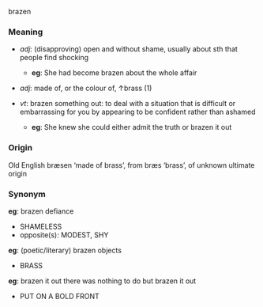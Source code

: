 brazen
### Meaning
+ _adj_:  (disapproving) open and without shame, usually about sth that people find shocking
	+ __eg__: She had become brazen about the whole affair
+ _adj_: made of, or the colour of, ↑brass (1)

+ _vt_: brazen something out: to deal with a situation that is difficult or embarrassing for you by appearing to be confident rather than ashamed
	+ __eg__: She knew she could either admit the truth or brazen it out
### Origin

Old English bræsen ‘made of brass’, from bræs ‘brass’, of unknown ultimate origin

### Synonym

__eg__: brazen defiance

+ SHAMELESS
+ opposite(s): MODEST, SHY

__eg__: (poetic/literary) brazen objects

+ BRASS

__eg__: brazen it out there was nothing to do but brazen it out

+ PUT ON A BOLD FRONT


